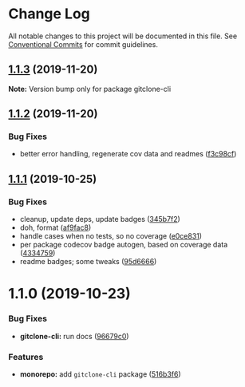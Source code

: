 # Change Log

All notable changes to this project will be documented in this file.
See [Conventional Commits](https://conventionalcommits.org) for commit guidelines.

## [1.1.3](https://github.com/tunnckoCore/opensource/compare/gitclone-cli@1.1.2...gitclone-cli@1.1.3) (2019-11-20)

**Note:** Version bump only for package gitclone-cli





## [1.1.2](https://github.com/tunnckoCore/opensource/compare/gitclone-cli@1.1.1...gitclone-cli@1.1.2) (2019-11-20)


### Bug Fixes

* better error handling, regenerate cov data and readmes ([f3c98cf](https://github.com/tunnckoCore/opensource/commit/f3c98cf5812cf92127f491df67f083d06235a399))





## [1.1.1](https://github.com/tunnckoCore/opensource/compare/gitclone-cli@1.1.0...gitclone-cli@1.1.1) (2019-10-25)


### Bug Fixes

* cleanup, update deps, update badges ([345b7f2](https://github.com/tunnckoCore/opensource/commit/345b7f23e39481409ddc84d37308986462ada969))
* doh, format ([af9fac8](https://github.com/tunnckoCore/opensource/commit/af9fac844fb3d43fb43d39003eec18f482b6c6aa))
* handle cases when no tests, so no coverage ([e0ce831](https://github.com/tunnckoCore/opensource/commit/e0ce8313eedbcb5e8780865ed05533b5a2190c36))
* per package codecov badge autogen, based on coverage data ([4334759](https://github.com/tunnckoCore/opensource/commit/4334759d331dfcef98f43735a356753a685b139a))
* readme badges; some tweaks ([95d6666](https://github.com/tunnckoCore/opensource/commit/95d666659a2ac29bece307d22c66b6c0e7e47683))





# 1.1.0 (2019-10-23)


### Bug Fixes

* **gitclone-cli:** run docs ([96679c0](https://github.com/tunnckoCore/opensource/commit/96679c0959a7370650b1cec901e990774b84dd89))


### Features

* **monorepo:** add `gitclone-cli` package ([516b3f6](https://github.com/tunnckoCore/opensource/commit/516b3f6d73f87dd66c9d49f52c8951e467a8d20c))
